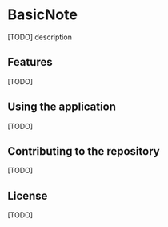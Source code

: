 # BasicNote
[TODO] description

## Features
[TODO]

## Using the application
[TODO]

## Contributing to the repository
[TODO]

## License
[TODO]
